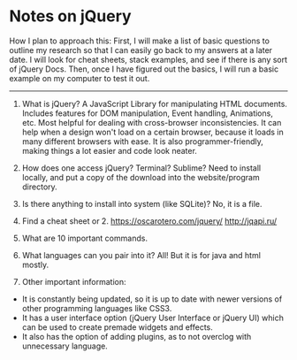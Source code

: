 # Notes on jQuery 
How I plan to approach this:
First, I will make a list of basic questions to outline my research so that I can easily go back to my answers at a later date. I will look for cheat sheets, stack examples, and see if there is any sort of jQuery Docs. Then, once I have figured out the basics, I will run a basic example on my computer to test it out. 

-------------------------------------------------------------
1. What is jQuery?
A JavaScript Library for manipulating HTML documents. Includes features for DOM manipulation, Event handling, Animations, etc. Most helpful for dealing with cross-browser inconsistencies. It can help when a design won't load on a certain browser, because it loads in many different browsers with ease. It is also programmer-friendly, making things a lot easier and code look neater.

2. How does one access jQuery? Terminal? Sublime? 
Need to install locally, and put a copy of the download into the website/program directory. 

3. Is there anything to install into system (like SQLite)?
No, it is a file. 

4. Find a cheat sheet or 2. 
https://oscarotero.com/jquery/
http://jqapi.ru/

5. What are 10 important commands. 


6. What languages can you pair into it? 
All! But it is for java and html mostly. 

7. Other important information: 
- It is constantly being updated, so it is up to date with newer versions of other programming languages like CSS3. 
- It has a user interface option (jQuery User Interface or jQuery UI) which can be used to create premade widgets and effects. 
- It also has the option of adding plugins, as to not overclog with unnecessary language.  